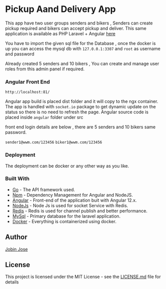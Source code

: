 # Pickup Aand Delivery App

This app have two user groups senders and bikers , Senders can create pickup required and bikers can accept pickup and deliver.
This same application is available as PHP Laravel + Angular [here](https://github.com/Jobinjose01/Parcel-Pickup-Angular-Laravel)

You have to import the given sql file for the Database , once the docker is up you can access the mysql db with `127.0.0.1:3307` and `root` as username and password 

Already created 5 senders and 10 bikers , You can create and manage user roles from this admin panel if required.

### Angular Front End

`http://localhost:81/`

Angular app build is placed dist folder and it will copy to the ngx container.
The app is handled with `socket.io` package to get dynamic update on the status so there is no need to refresh the page. Angular source
code is placed inside `angular` folder under src

front end login details are below , there are 5 senders and 10 bikers same password.

`sender1@wwm.com/123456`
`biker1@wwm.com/123456`


### Deployment

The deployment can be docker or any other way as you like.

### Built With

* [Go](https://golang.org/) - The API framework used.
* [Npm](https://www.npmjs.com/) - Dependency Management for Angular and NodeJS.
* [Angular](https://angular.io/) - Front-end of the application buit with Angular 12.x.
* [NodeJs](https://nodejs.org/en/about/) - Node Js is used for socket Service with Redis.
* [Redis](https://redis.io/) - Redis is used for channel publish and better performance.
* [MySql](https://www.mysql.com/) - Primary database for the laravel application.
* [Docker](https://www.docker.com/) - Everything is containerized using docker.

## Author

[Jobin Jose](https://github.com/Jobinjose01)


## License

This project is licensed under the MIT License - see the [LICENSE.md](LICENSE.md) file for details





